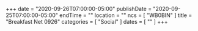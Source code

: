 +++
date = "2020-09-26T07:00:00-05:00"
publishDate = "2020-09-25T07:00:00-05:00"
endTime = ""
location = ""
ncs = [ "WB0BIN" ]
title = "Breakfast Net 0926"
categories = [ "Social" ]
dates = [ "" ]
+++
